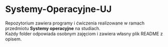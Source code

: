 # Systemy-Operacyjne-UJ
Repozytorium zawiera programy i ćwiczenia realizowane w ramach przedmiotu **Systemy operacyjne** na studiach.  
Każdy folder odpowiada osobnym zajęciom i zawiera własny plik README z opisem.
